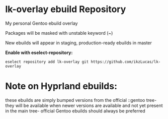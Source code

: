 # lk-overlay ebuild Repository

My personal Gentoo ebuild overlay

Packages will be masked with unstable keyword (~)

New ebuilds will appear in staging, production-ready ebuilds in master

**Enable with eselect-repository:**
```
eselect repository add lk-overlay git https://github.com/ikzLucas/lk-overlay
```

# Note on Hyprland ebuilds:

these ebuilds are simply bumped versions from the official ::gentoo tree- they will be available when newer versions are available and not yet present in the main tree- official Gentoo ebuilds should always be preferred
